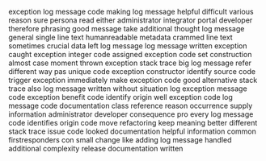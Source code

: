 exception log message code making log message helpful difficult various reason sure persona read either administrator integrator portal developer therefore phrasing good message take additional thought log message general single line text humanreadable metadata crammed line text sometimes crucial data left log message log message written exception caught exception integer code assigned exception code set construction almost case moment thrown exception stack trace big log message refer different way pas unique code exception constructor identify source code trigger exception immediately make exception code good alternative stack trace also log message written without situation log exception message code exception benefit code identify origin well exception code log message code documentation class reference reason occurrence supply information administrator developer consequence pro every log message code identifies origin code move refactoring keep meaning better different stack trace issue code looked documentation helpful information common firstresponders con small change like adding log message handled additional complexity release documentation written